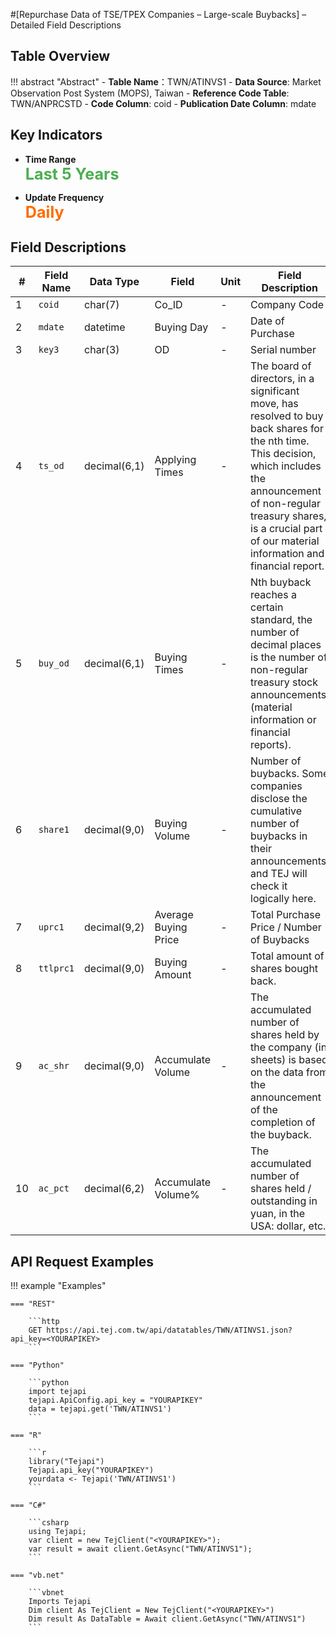 #[Repurchase Data of TSE/TPEX Companies – Large-scale Buybacks] – Detailed Field Descriptions


## Table Overview

!!! abstract "Abstract"
    - **Table Name**：TWN/ATINVS1
    - **Data Source**: Market Observation Post System (MOPS), Taiwan
    - **Reference Code Table**: TWN/ANPRCSTD 
    - **Code Column**: coid
    - **Publication Date Column**: mdate


## Key Indicators

<div class="grid cards grid-3" markdown>

<!-- - __Record Count__  
  **<span style="font-size: 1.8em; color: #2196f3;">10,580+</span>** -->

- __Time Range__  
  **<span style="font-size: 1.8em; color: #4caf50;">Last 5 Years</span>**

- __Update Frequency__  
  **<span style="font-size: 1.8em; color: #ff6d00;">Daily</span>**

</div>



## Field Descriptions

| # | Field Name | Data Type       | Field         | Unit | Field Description|
|----|--------------|---------------|----------------------------------|-------------|----------------------------------------------------------------------------------------------|
| 1  | `coid`       | char(7)       | Co_ID	                     | -           | Company Code                                                                                 |
| 2  | `mdate`      | datetime      | Buying Day	                  | -           | Date of Purchase|
| 3  | `key3`       | char(3)       | OD                 | -           | Serial number  |
| 4  | `ts_od`      | decimal(6,1)  | Applying Times	               | -           | The board of directors, in a significant move, has resolved to buy back shares for the nth time. This decision, which includes the announcement of non-regular treasury shares, is a crucial part of our material information and financial report.|
| 5  | `buy_od`     | decimal(6,1)  | Buying Times	                 | -           | Nth buyback reaches a certain standard, the number of decimal places is the number of non-regular treasury stock announcements (material information or financial reports).|
| 6  | `share1`     | decimal(9,0)  | Buying Volume	 | -      | Number of buybacks. Some companies disclose the cumulative number of buybacks in their announcements, and TEJ will check it logically here. |
| 7  | `uprc1`      | decimal(9,2)  | Average Buying Price	         |  -   | Total Purchase Price / Number of Buybacks                 |
| 8  | `ttlprc1`    | decimal(9,0)  | Buying Amount	         |   -  | Total amount of shares bought back.   |
| 9  | `ac_shr`     | decimal(9,0)  | Accumulate Volume	   |   -    | The accumulated number of shares held by the company (in sheets) is based on the data from the announcement of the completion of the buyback. |
| 10 | `ac_pct`     | decimal(6,2)  | Accumulate Volume%	    |       -     | 	The accumulated number of shares held / outstanding in yuan, in the USA: dollar, etc.                       |

## API Request Examples

!!! example "Examples"

    === "REST"
    
        ```http
        GET https://api.tej.com.tw/api/datatables/TWN/ATINVS1.json?api_key=<YOURAPIKEY>
        ```
    
    === "Python"
    
        ```python
        import tejapi
        tejapi.ApiConfig.api_key = "YOURAPIKEY"
        data = tejapi.get('TWN/ATINVS1')
        ```
    
    === "R"
    
        ```r
        library("Tejapi")
        Tejapi.api_key("YOURAPIKEY")
        yourdata <- Tejapi('TWN/ATINVS1')
        ```
    
    === "C#"
    
        ```csharp
        using Tejapi;
        var client = new TejClient("<YOURAPIKEY>");
        var result = await client.GetAsync("TWN/ATINVS1");
        ```
    
    === "vb.net"
    
        ```vbnet
        Imports Tejapi
        Dim client As TejClient = New TejClient("<YOURAPIKEY>")
        Dim result As DataTable = Await client.GetAsync("TWN/ATINVS1")
        ```



